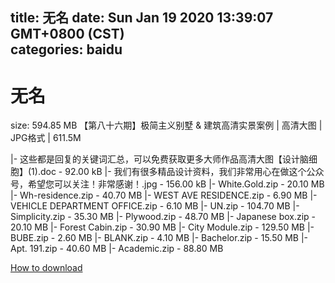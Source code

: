 
title: 无名
date: Sun Jan 19 2020 13:39:07 GMT+0800 (CST)    
categories: baidu
---

# 无名
size: 594.85 MB
 【第八十六期】极简主义别墅 & 建筑高清实景案例 | 高清大图 | JPG格式 | 611.5M
 
|- 这些都是回复的关键词汇总，可以免费获取更多大师作品高清大图【设计脑细胞】(1).doc - 92.00 kB
|- 我们有很多精品设计资料，我们非常用心在做这个公众号，希望您可以关注！非常感谢！.jpg - 156.00 kB
|- White.Gold.zip - 20.10 MB
|- Wh-residence.zip - 40.70 MB
|- WEST AVE RESIDENCE.zip - 6.90 MB
|- VEHICLE DEPARTMENT OFFICE.zip - 6.10 MB
|- UN.zip - 104.70 MB
|- Simplicity.zip - 35.30 MB
|- Plywood.zip - 48.70 MB
|- Japanese box.zip - 20.10 MB
|- Forest Cabin.zip - 30.90 MB
|- City Module.zip - 129.50 MB
|- BUBE.zip - 2.60 MB
|- BLANK.zip - 4.10 MB
|- Bachelor.zip - 15.50 MB
|- Apt. 191.zip - 40.60 MB
|- Academic.zip - 88.80 MB

[How to download](https://bpcam.bemobtrk.com/go/2ceec3aa-1ca2-46d6-b9ff-aaa5c184517c?jno=1434)